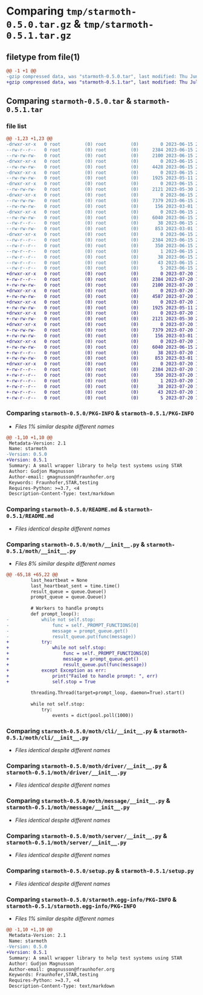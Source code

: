 # Comparing `tmp/starmoth-0.5.0.tar.gz` & `tmp/starmoth-0.5.1.tar.gz`

## filetype from file(1)

```diff
@@ -1 +1 @@
-gzip compressed data, was "starmoth-0.5.0.tar", last modified: Thu Jun 15 20:18:41 2023, max compression
+gzip compressed data, was "starmoth-0.5.1.tar", last modified: Thu Jul 20 19:42:11 2023, max compression
```

## Comparing `starmoth-0.5.0.tar` & `starmoth-0.5.1.tar`

### file list

```diff
@@ -1,23 +1,23 @@
-drwxr-xr-x   0 root         (0) root         (0)        0 2023-06-15 20:18:41.716005 starmoth-0.5.0/
--rw-r--r--   0 root         (0) root         (0)     2384 2023-06-15 20:18:41.716005 starmoth-0.5.0/PKG-INFO
--rw-rw-rw-   0 root         (0) root         (0)     2100 2023-06-15 20:13:10.000000 starmoth-0.5.0/README.md
-drwxr-xr-x   0 root         (0) root         (0)        0 2023-06-15 20:18:41.716005 starmoth-0.5.0/moth/
--rw-rw-rw-   0 root         (0) root         (0)     4428 2023-06-15 20:13:10.000000 starmoth-0.5.0/moth/__init__.py
-drwxr-xr-x   0 root         (0) root         (0)        0 2023-06-15 20:18:41.716005 starmoth-0.5.0/moth/cli/
--rw-rw-rw-   0 root         (0) root         (0)     1925 2023-05-11 20:09:31.000000 starmoth-0.5.0/moth/cli/__init__.py
-drwxr-xr-x   0 root         (0) root         (0)        0 2023-06-15 20:18:41.716005 starmoth-0.5.0/moth/driver/
--rw-rw-rw-   0 root         (0) root         (0)     2121 2023-05-30 20:12:28.000000 starmoth-0.5.0/moth/driver/__init__.py
-drwxr-xr-x   0 root         (0) root         (0)        0 2023-06-15 20:18:41.716005 starmoth-0.5.0/moth/message/
--rw-rw-rw-   0 root         (0) root         (0)     7379 2023-06-15 20:13:10.000000 starmoth-0.5.0/moth/message/__init__.py
--rw-rw-rw-   0 root         (0) root         (0)      156 2023-03-01 19:53:50.000000 starmoth-0.5.0/moth/message/exceptions.py
-drwxr-xr-x   0 root         (0) root         (0)        0 2023-06-15 20:18:41.716005 starmoth-0.5.0/moth/server/
--rw-rw-rw-   0 root         (0) root         (0)     6040 2023-06-15 20:13:10.000000 starmoth-0.5.0/moth/server/__init__.py
--rw-r--r--   0 root         (0) root         (0)       38 2023-06-15 20:18:41.716005 starmoth-0.5.0/setup.cfg
--rw-rw-rw-   0 root         (0) root         (0)      853 2023-03-01 19:53:50.000000 starmoth-0.5.0/setup.py
-drwxr-xr-x   0 root         (0) root         (0)        0 2023-06-15 20:18:41.716005 starmoth-0.5.0/starmoth.egg-info/
--rw-r--r--   0 root         (0) root         (0)     2384 2023-06-15 20:18:41.000000 starmoth-0.5.0/starmoth.egg-info/PKG-INFO
--rw-r--r--   0 root         (0) root         (0)      350 2023-06-15 20:18:41.000000 starmoth-0.5.0/starmoth.egg-info/SOURCES.txt
--rw-r--r--   0 root         (0) root         (0)        1 2023-06-15 20:18:41.000000 starmoth-0.5.0/starmoth.egg-info/dependency_links.txt
--rw-r--r--   0 root         (0) root         (0)       38 2023-06-15 20:18:41.000000 starmoth-0.5.0/starmoth.egg-info/entry_points.txt
--rw-r--r--   0 root         (0) root         (0)       43 2023-06-15 20:18:41.000000 starmoth-0.5.0/starmoth.egg-info/requires.txt
--rw-r--r--   0 root         (0) root         (0)        5 2023-06-15 20:18:41.000000 starmoth-0.5.0/starmoth.egg-info/top_level.txt
+drwxr-xr-x   0 root         (0) root         (0)        0 2023-07-20 19:42:11.153070 starmoth-0.5.1/
+-rw-r--r--   0 root         (0) root         (0)     2384 2023-07-20 19:42:11.153070 starmoth-0.5.1/PKG-INFO
+-rw-rw-rw-   0 root         (0) root         (0)     2100 2023-07-20 18:39:06.000000 starmoth-0.5.1/README.md
+drwxr-xr-x   0 root         (0) root         (0)        0 2023-07-20 19:42:11.145069 starmoth-0.5.1/moth/
+-rw-rw-rw-   0 root         (0) root         (0)     4587 2023-07-20 18:39:06.000000 starmoth-0.5.1/moth/__init__.py
+drwxr-xr-x   0 root         (0) root         (0)        0 2023-07-20 19:42:11.145069 starmoth-0.5.1/moth/cli/
+-rw-rw-rw-   0 root         (0) root         (0)     1925 2023-05-11 20:09:31.000000 starmoth-0.5.1/moth/cli/__init__.py
+drwxr-xr-x   0 root         (0) root         (0)        0 2023-07-20 19:42:11.145069 starmoth-0.5.1/moth/driver/
+-rw-rw-rw-   0 root         (0) root         (0)     2121 2023-05-30 20:12:28.000000 starmoth-0.5.1/moth/driver/__init__.py
+drwxr-xr-x   0 root         (0) root         (0)        0 2023-07-20 19:42:11.149070 starmoth-0.5.1/moth/message/
+-rw-rw-rw-   0 root         (0) root         (0)     7379 2023-07-20 18:39:06.000000 starmoth-0.5.1/moth/message/__init__.py
+-rw-rw-rw-   0 root         (0) root         (0)      156 2023-03-01 19:53:50.000000 starmoth-0.5.1/moth/message/exceptions.py
+drwxr-xr-x   0 root         (0) root         (0)        0 2023-07-20 19:42:11.149070 starmoth-0.5.1/moth/server/
+-rw-rw-rw-   0 root         (0) root         (0)     6040 2023-06-15 20:13:10.000000 starmoth-0.5.1/moth/server/__init__.py
+-rw-r--r--   0 root         (0) root         (0)       38 2023-07-20 19:42:11.153070 starmoth-0.5.1/setup.cfg
+-rw-rw-rw-   0 root         (0) root         (0)      853 2023-03-01 19:53:50.000000 starmoth-0.5.1/setup.py
+drwxr-xr-x   0 root         (0) root         (0)        0 2023-07-20 19:42:11.149070 starmoth-0.5.1/starmoth.egg-info/
+-rw-r--r--   0 root         (0) root         (0)     2384 2023-07-20 19:42:11.000000 starmoth-0.5.1/starmoth.egg-info/PKG-INFO
+-rw-r--r--   0 root         (0) root         (0)      350 2023-07-20 19:42:11.000000 starmoth-0.5.1/starmoth.egg-info/SOURCES.txt
+-rw-r--r--   0 root         (0) root         (0)        1 2023-07-20 19:42:11.000000 starmoth-0.5.1/starmoth.egg-info/dependency_links.txt
+-rw-r--r--   0 root         (0) root         (0)       38 2023-07-20 19:42:11.000000 starmoth-0.5.1/starmoth.egg-info/entry_points.txt
+-rw-r--r--   0 root         (0) root         (0)       43 2023-07-20 19:42:11.000000 starmoth-0.5.1/starmoth.egg-info/requires.txt
+-rw-r--r--   0 root         (0) root         (0)        5 2023-07-20 19:42:11.000000 starmoth-0.5.1/starmoth.egg-info/top_level.txt
```

### Comparing `starmoth-0.5.0/PKG-INFO` & `starmoth-0.5.1/PKG-INFO`

 * *Files 1% similar despite different names*

```diff
@@ -1,10 +1,10 @@
 Metadata-Version: 2.1
 Name: starmoth
-Version: 0.5.0
+Version: 0.5.1
 Summary: A small wrapper library to help test systems using STAR
 Author: Gudjon Magnusson
 Author-email: gmagnusson@fraunhofer.org
 Keywords: Fraunhofer,STAR,testing
 Requires-Python: >=3.7, <4
 Description-Content-Type: text/markdown
```

### Comparing `starmoth-0.5.0/README.md` & `starmoth-0.5.1/README.md`

 * *Files identical despite different names*

### Comparing `starmoth-0.5.0/moth/__init__.py` & `starmoth-0.5.1/moth/__init__.py`

 * *Files 8% similar despite different names*

```diff
@@ -65,18 +65,22 @@
         last_heartbeat = None
         last_heartbeat_sent = time.time()
         result_queue = queue.Queue()
         prompt_queue = queue.Queue()
 
         # Workers to handle prompts
         def prompt_loop():
-            while not self.stop:
-                func = self._PROMPT_FUNCTIONS[0]
-                message = prompt_queue.get()
-                result_queue.put(func(message))
+            try:
+                while not self.stop:
+                    func = self._PROMPT_FUNCTIONS[0]
+                    message = prompt_queue.get()
+                    result_queue.put(func(message))
+            except Exception as err:
+                print("Failed to handle prompt: ", err)
+                self.stop = True
 
         threading.Thread(target=prompt_loop, daemon=True).start()
 
         while not self.stop:
             try:
                 events = dict(pool.poll(1000))
```

### Comparing `starmoth-0.5.0/moth/cli/__init__.py` & `starmoth-0.5.1/moth/cli/__init__.py`

 * *Files identical despite different names*

### Comparing `starmoth-0.5.0/moth/driver/__init__.py` & `starmoth-0.5.1/moth/driver/__init__.py`

 * *Files identical despite different names*

### Comparing `starmoth-0.5.0/moth/message/__init__.py` & `starmoth-0.5.1/moth/message/__init__.py`

 * *Files identical despite different names*

### Comparing `starmoth-0.5.0/moth/server/__init__.py` & `starmoth-0.5.1/moth/server/__init__.py`

 * *Files identical despite different names*

### Comparing `starmoth-0.5.0/setup.py` & `starmoth-0.5.1/setup.py`

 * *Files identical despite different names*

### Comparing `starmoth-0.5.0/starmoth.egg-info/PKG-INFO` & `starmoth-0.5.1/starmoth.egg-info/PKG-INFO`

 * *Files 1% similar despite different names*

```diff
@@ -1,10 +1,10 @@
 Metadata-Version: 2.1
 Name: starmoth
-Version: 0.5.0
+Version: 0.5.1
 Summary: A small wrapper library to help test systems using STAR
 Author: Gudjon Magnusson
 Author-email: gmagnusson@fraunhofer.org
 Keywords: Fraunhofer,STAR,testing
 Requires-Python: >=3.7, <4
 Description-Content-Type: text/markdown
```

